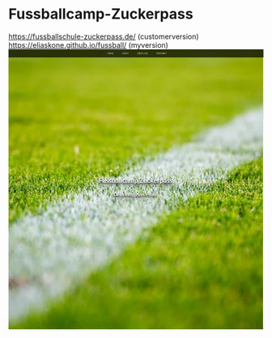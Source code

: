 # Fussballcamp-Zuckerpass
https://fussballschule-zuckerpass.de/ (customerversion)
https://eliaskone.github.io/fussball/ (myversion)
![homepage](https://github.com/eliaskone/Fussballcamp-Zuckerpass/blob/master/site_pictures/fsz_home.png)

